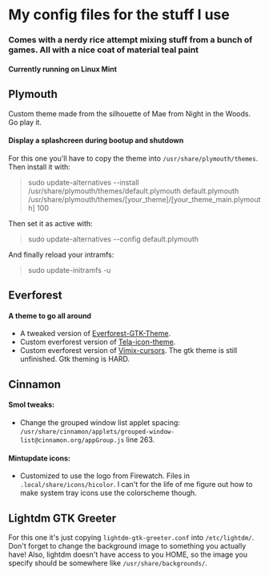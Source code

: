 # My config files for the stuff I use
### Comes with a nerdy rice attempt mixing stuff from a bunch of games. All with a nice coat of material teal paint
#### Currently running on Linux Mint

## Plymouth
Custom theme made from the silhouette of Mae from Night in the Woods. Go play it.
#### Display a splashcreen during bootup and shutdown
For this one you'll have to copy the theme into `/usr/share/plymouth/themes`. Then install it with:
> sudo update-alternatives --install /usr/share/plymouth/themes/default.plymouth default.plymouth /usr/share/plymouth/themes/\[your_theme\]/\[your_theme_main.plymouth\] 100

Then set it as active with:
> sudo update-alternatives --config default.plymouth

And finally reload your intramfs:
> sudo update-initramfs -u

## Everforest
#### A theme to go all around
- A tweaked version of [Everforest-GTK-Theme](https://github.com/Fausto-Korpsvart/Everforest-GTK-Theme).
- Custom everforest version of [Tela-icon-theme](https://github.com/vinceliuice/Tela-icon-theme).
- Custom everforest version of [Vimix-cursors](https://github.com/vinceliuice/Vimix-cursors.git).
The gtk theme is still unfinished. Gtk theming is HARD.

## Cinnamon
#### Smol tweaks:
- Change the grouped window list applet spacing: `/usr/share/cinnamon/applets/grouped-window-list@cinnamon.org/appGroup.js` line 263.
#### Mintupdate icons:
- Customized to use the logo from Firewatch. Files in `.local/share/icons/hicolor`. I can't for the life of me figure out how to make system tray icons use the colorscheme though.

## Lightdm GTK Greeter
For this one it's just copying `lightdm-gtk-greeter.conf` into `/etc/lightdm/`. Don't forget to change the background image to something you actually have! Also, lightdm doesn't have access to you HOME, so the image you specify should be somewhere like `/usr/share/backgrounds/`.
